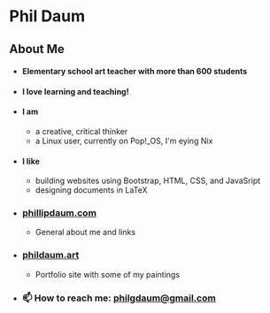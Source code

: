 # Phil Daum

## About Me
- #### Elementary school art teacher with more than 600 students
- #### I love learning and teaching!
- #### I am
  - a creative, critical thinker
  - a Linux user, currently on Pop!_OS, I'm eying Nix
- #### I like 
  - building websites using Bootstrap, HTML, CSS, and JavaSript
  - designing documents in LaTeX
- ### [phillipdaum.com](https://phillipdaum.com)
  - General about me and links
- ### [phildaum.art](https://phillipdaum.com)
  - Portfolio site with some of my paintings
- ### 📫 How to reach me: philgdaum@gmail.com

